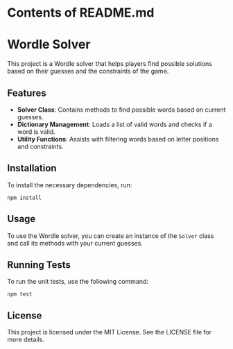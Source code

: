 # Contents of README.md

# Wordle Solver

This project is a Wordle solver that helps players find possible solutions based on their guesses and the constraints of the game.

## Features

- **Solver Class**: Contains methods to find possible words based on current guesses.
- **Dictionary Management**: Loads a list of valid words and checks if a word is valid.
- **Utility Functions**: Assists with filtering words based on letter positions and constraints.

## Installation

To install the necessary dependencies, run:

```
npm install
```

## Usage

To use the Wordle solver, you can create an instance of the `Solver` class and call its methods with your current guesses.

## Running Tests

To run the unit tests, use the following command:

```
npm test
```

## License

This project is licensed under the MIT License. See the LICENSE file for more details.